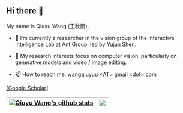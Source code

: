 <br />

## Hi there 👋 
My name is Qiuyu Wang (王秋雨),

- 🔭 I’m currently a researcher in the vision group of the Interactive Intelligence Lab at Ant Group, led by [Yujun Shen](https://shenyujun.github.io/).

- 📖 My research interests focus on computer vision, particularly on generative models and video / image editing.

- 📫 How to reach me: wangqiuyuu \<AT\> gmail \<dot\> com

[[Google Scholar]](https://scholar.google.com/citations?hl=en&user=VRsy9v8AAAAJ)

<!--
**qiuyu96/qiuyu96** is a ✨ _special_ ✨ repository because its `README.md` (this file) appears on your GitHub profile.

Here are some ideas to get you started:

- 🔭 I’m currently working on ...
- 🌱 I’m currently learning ...
- 👯 I’m looking to collaborate on ...
- 🤔 I’m looking for help with ...
- 💬 Ask me about ...
- 📫 How to reach me: ...
- 😄 Pronouns: ...
- ⚡ Fun fact: ...
-->

| <a href="https://github.com/qiuyu96"><img align="center" src="https://github-readme-stats-one-bice.vercel.app/api?username=qiuyu96&show_icons=true&theme=buefy&hide_border=true&count_private=true&include_orgs=true&role=OWNER,COLLABORATOR" alt="Qiuyu Wang's github stats" /></a> | <a href="https://github.com/qiuyu96"><img align="center" src="https://github-readme-stats-one-bice.vercel.app/api/top-langs/?username=qiuyu96&theme=buefy&hide_border=true&layout=compact&hide=java,CSS&include_orgs=true&role=OWNER,COLLABORATOR" /></a> |
| ------------- | ------------- |

<br />
